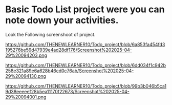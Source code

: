 # Basic  Todo List project were you can note down your activities.
Look the Following screenshoot of project.

https://github.com/THENEWLEARNER10/Todo_project/blob/6a853fa454fd3195276be59d47939e4ad28df176/Screenshot%202025-04-29%20094203.png

https://github.com/THENEWLEARNER10/Todo_project/blob/6dd034f1c942b258e321a89e6a628b46cd0c76ab/Screenshot%202025-04-29%20094130.png

https://github.com/THENEWLEARNER10/Todo_project/blob/99b3b046b5ca19d38eeeeef28b5ea11170f22673/Screenshot%202025-04-29%20094001.png

